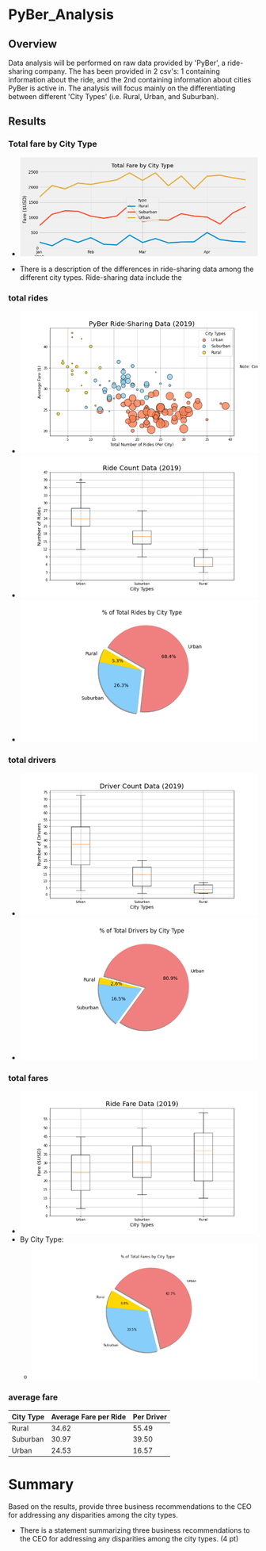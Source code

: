 # PyBer_Analysis

## Overview
Data analysis will be performed on raw data provided by 'PyBer', a ride-sharing company. The has been provided in 2 csv's: 1 containing information about the ride, and the 2nd containing information about cities PyBer is active in. The analysis will focus mainly on the differentiating between different 'City Types' (i.e. Rural, Urban, and Suburban).


## Results
### Total fare by City Type
- ![Graphical Representation](analysis/PyBer_fare_summary.png)


- There is a description of the differences in ride-sharing data among the different city types. Ride-sharing data include the 
### total rides
- ![](analysis/Fig1.png)
- ![](analysis/Fig2.png)
- ![](analysis/Fig6.png)
### total drivers
- ![](analysis/Fig4.png)
- ![](analysis/Fig7.png)
### total fares
- ![](analysis/Fig3.png)
- By City Type:
  - ![](analysis/Fig5.png)
### average fare 
| City Type  | Average Fare per Ride | Per Driver |
| ------------- | ------------- | ------------- |
| Rural | 34.62 | 55.49 |
| Suburban | 30.97 | 39.50 |
| Urban | 24.53 | 16.57|

# Summary
Based on the results, provide three business recommendations to the CEO for addressing any disparities among the city types.
- There is a statement summarizing three business recommendations to the CEO for addressing any disparities among the city types. (4 pt)
